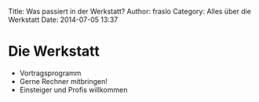 Title: Was passiert in der Werkstatt?
Author: fraslo
Category: Alles über die Werkstatt
Date: 2014-07-05 13:37

# Die Werkstatt

- Vortragsprogramm
- Gerne Rechner mitbringen!
- Einsteiger und Profis willkommen


